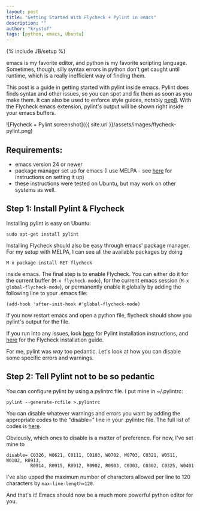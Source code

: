 ```yaml
---
layout: post
title: "Getting Started With Flycheck + Pylint in emacs"
description: ""
author: "krystof"
tags: [python, emacs, Ubuntu]
---
```

{% include JB/setup %}

emacs is my favorite editor, and python is my favorite scripting language. Sometimes, though, silly syntax errors in python don't get caught until runtime, which is a really inefficient way of finding them.

This post is a guide in getting started with pylint inside emacs. Pylint does finds syntax and other issues, so you can spot and fix them as soon as you make them. It can also be used to enforce style guides, notably [pep8](http://legacy.python.org/dev/peps/pep-0008/). With the Flycheck emacs extension, pylint's output will be shown right inside your emacs buffers.

![Flycheck + Pylint screenshot]({{ site.url }}/assets/images/flycheck-pylint.png)


## Requirements:
* emacs version 24 or newer
* package manager set up for emacs (I use MELPA - see [here](http://melpa.org/#/getting-started) for instructions on setting it up)
* these instructions were tested on Ubuntu, but may work on other systems as well.


## Step 1: Install Pylint & Flycheck

Installing pylint is easy on Ubuntu:

    sudo apt-get install pylint

Installing Flycheck should also be easy through emacs' package manager. For my setup with MELPA, I can see all the available packages by doing

    M-x package-install RET flycheck
    
inside emacs. The final step is to enable Flycheck. You can either do it for the current buffer (`M-x flycheck-mode`), for the current emacs session (`M-x global-flycheck-mode`), or permanently enable it globally by adding the following line to your .emacs file:

    (add-hook 'after-init-hook #'global-flycheck-mode)

If you now restart emacs and open a python file, flycheck should show you pylint's output for the file.

If you run into any issues, look [here](http://www.pylint.org/#install) for Pylint installation instructions, and [here](https://flycheck.readthedocs.org/en/latest/guide/installation.html) for the Flycheck installation guide.

For me, pylint was *way* too pedantic. Let's look at how you can disable some specific errors and warnings.



## Step 2: Tell Pylint not to be so pedantic

You can configure pylint by using a pylintrc file. I put mine in ~/.pylintrc:

    pylint --generate-rcfile >.pylintrc

You can disable whatever warnings and errors you want by adding the appropriate codes to the "disable=" line in your .pylintrc file. The full list of codes is [here](http://pylint-messages.wikidot.com/all-messages).

Obviously, which ones to disable is a matter of preference. For now, I've set mine to

    disable= C0326, W0621, C0111, C0103, W0702, W0703, C0321, W0511, W0102, R0913,
             R0914, R0915, R0912, R0902, R0903, C0303, C0302, C0325, W0401

I've also upped the maximum number of characters allowed per line to 120 characters by `max-line-length=120`.

And that's it! Emacs should now be a much more powerful python editor for you.
